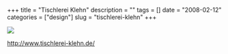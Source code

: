 +++
title = "Tischlerei Klehn"
description = ""
tags = []
date = "2008-02-12"
categories = ["design"]
slug = "tischlerei-klehn"
+++


 

  <div id="screens-thumbs" class="clearfix">
    <div class="txt-center" id="design-submission"><a href="http://www.tischlerei-klehn.de/"><img id='bluga-thumbnail-962' class='bluga-thumbnail large' src='/media/bluga/
wt47f27ef12edbe_0.jpg'/></a></div>  
  </div>   
<p><a href="http://www.tischlerei-klehn.de/">http://www.tischlerei-klehn.de/</a></p>




